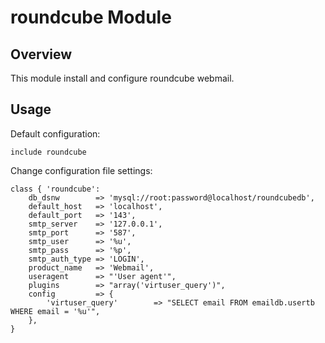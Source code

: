 # roundcube Module

## Overview

This module install and configure roundcube webmail.

## Usage

Default configuration:

```puppet
include roundcube
```

Change configuration file settings:

```puppet
class { 'roundcube':
    db_dsnw        => 'mysql://root:password@localhost/roundcubedb',
    default_host   => 'localhost',
    default_port   => '143',
    smtp_server    => '127.0.0.1',
    smtp_port      => '587',
    smtp_user      => '%u',
    smtp_pass      => '%p',
    smtp_auth_type => 'LOGIN',
    product_name   => 'Webmail',
    useragent      => "'User agent'",
    plugins        => "array('virtuser_query')",
    config         => {
        'virtuser_query'        => "SELECT email FROM emaildb.usertb WHERE email = '%u'",
    },
}
```


